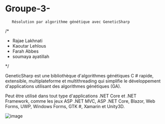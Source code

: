 # Groupe-3-
       Résolution par algorithme génétique avec GeneticSharp
       
       
/* 

* Rajae Lakhnati 
* Kaoutar Lehlous 
* Farah Abbes
* soumaya ayatillah 

*/



GeneticSharp est une bibliothèque d'algorithmes génétiques C # rapide, extensible, multiplateforme et multithreading qui simplifie le développement d'applications utilisant des algorithmes génétiques (GA).

Peut être utilisé dans tout type d'applications .NET Core et .NET Framework, comme les jeux ASP .NET MVC, ASP .NET Core, Blazor, Web Forms, UWP, Windows Forms, GTK #, Xamarin et Unity3D.

![image](https://user-images.githubusercontent.com/75318261/113014648-0f62ba00-917d-11eb-8d8c-f5b5c0d6db32.png)

